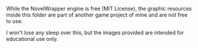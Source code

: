 While the NovelWrapper engine is free (MIT License),
the graphic resources inside this folder are part of
another game project of mine and are not free to use.

I won't lose any sleep over this, but the images
provided are intended for educational use only.
